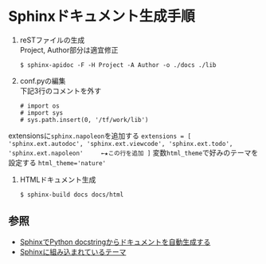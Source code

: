 # Sphinxドキュメント生成手順

1. reSTファイルの生成  
Project, Author部分は適宜修正
    ```
    $ sphinx-apidoc -F -H Project -A Author -o ./docs ./lib
    ```
1. conf.pyの編集  
下記3行のコメントを外す
    ```
    # import os
    # import sys
    # sys.path.insert(0, '/tf/work/lib')
    ```
extensionsに```sphinx.napoleon```を追加する
    ```
    extensions = [
        'sphinx.ext.autodoc',
        'sphinx.ext.viewcode',
        'sphinx.ext.todo',
        'sphinx.ext.napoleon'     ←★この行を追加
    ]
    ```
変数```html_theme```で好みのテーマを設定する
    ```
    html_theme='nature'
    ```
1. HTMLドキュメント生成
    ```
    $ sphinx-build docs docs/html
    ```

## 参照

* [SphinxでPython docstringからドキュメントを自動生成する](https://helve-blog.com/posts/python/sphinx-documentation/)
* [Sphinxに組み込まれているテーマ](https://water2litter.net/pisco/doc/built_in_theme.html)

